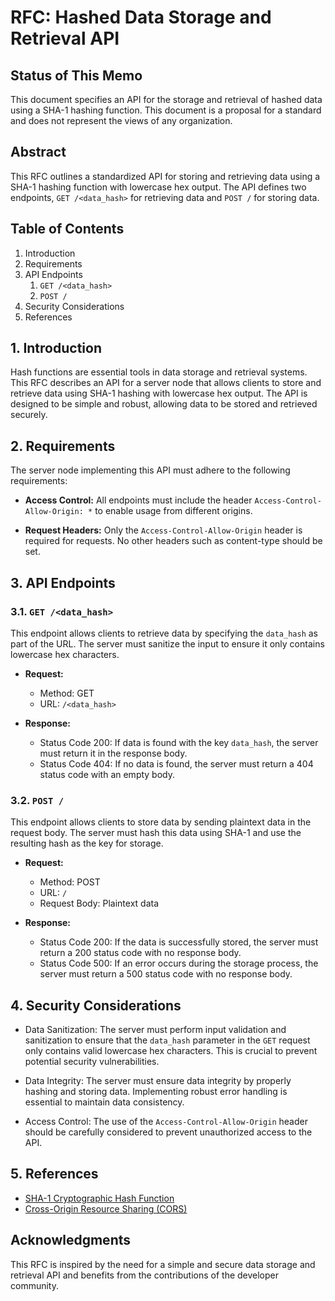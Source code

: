 # RFC: Hashed Data Storage and Retrieval API

## Status of This Memo

This document specifies an API for the storage and retrieval of hashed data using a SHA-1 hashing function. This document is a proposal for a standard and does not represent the views of any organization.

## Abstract

This RFC outlines a standardized API for storing and retrieving data using a SHA-1 hashing function with lowercase hex output. The API defines two endpoints, `GET /<data_hash>` for retrieving data and `POST /` for storing data.

## Table of Contents

1. Introduction
2. Requirements
3. API Endpoints
   1. `GET /<data_hash>`
   2. `POST /`
4. Security Considerations
5. References

## 1. Introduction

Hash functions are essential tools in data storage and retrieval systems. This RFC describes an API for a server node that allows clients to store and retrieve data using SHA-1 hashing with lowercase hex output. The API is designed to be simple and robust, allowing data to be stored and retrieved securely.

## 2. Requirements

The server node implementing this API must adhere to the following requirements:

- **Access Control:** All endpoints must include the header `Access-Control-Allow-Origin: *` to enable usage from different origins.

- **Request Headers:** Only the `Access-Control-Allow-Origin` header is required for requests. No other headers such as content-type should be set.

## 3. API Endpoints

### 3.1. `GET /<data_hash>`

This endpoint allows clients to retrieve data by specifying the `data_hash` as part of the URL. The server must sanitize the input to ensure it only contains lowercase hex characters.

- **Request:**

  - Method: GET
  - URL: `/<data_hash>`

- **Response:**
  - Status Code 200: If data is found with the key `data_hash`, the server must return it in the response body.
  - Status Code 404: If no data is found, the server must return a 404 status code with an empty body.

### 3.2. `POST /`

This endpoint allows clients to store data by sending plaintext data in the request body. The server must hash this data using SHA-1 and use the resulting hash as the key for storage.

- **Request:**

  - Method: POST
  - URL: `/`
  - Request Body: Plaintext data

- **Response:**
  - Status Code 200: If the data is successfully stored, the server must return a 200 status code with no response body.
  - Status Code 500: If an error occurs during the storage process, the server must return a 500 status code with no response body.

## 4. Security Considerations

- Data Sanitization: The server must perform input validation and sanitization to ensure that the `data_hash` parameter in the `GET` request only contains valid lowercase hex characters. This is crucial to prevent potential security vulnerabilities.

- Data Integrity: The server must ensure data integrity by properly hashing and storing data. Implementing robust error handling is essential to maintain data consistency.

- Access Control: The use of the `Access-Control-Allow-Origin` header should be carefully considered to prevent unauthorized access to the API.

## 5. References

- [SHA-1 Cryptographic Hash Function](https://en.wikipedia.org/wiki/SHA-1)
- [Cross-Origin Resource Sharing (CORS)](https://developer.mozilla.org/en-US/docs/Web/HTTP/CORS)

## Acknowledgments

This RFC is inspired by the need for a simple and secure data storage and retrieval API and benefits from the contributions of the developer community.
